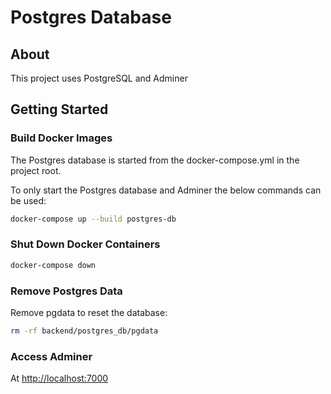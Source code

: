 # Postgres Database

## About

This project uses PostgreSQL and Adminer

## Getting Started

### Build Docker Images

The Postgres database is started from the docker-compose.yml in the project root.

To only start the Postgres database and Adminer the below commands can be used:

```bash
docker-compose up --build postgres-db
```

### Shut Down Docker Containers

```bash
docker-compose down
```

### Remove Postgres Data

Remove pgdata to reset the database:

```bash
rm -rf backend/postgres_db/pgdata
```

### Access Adminer

At <http://localhost:7000>
